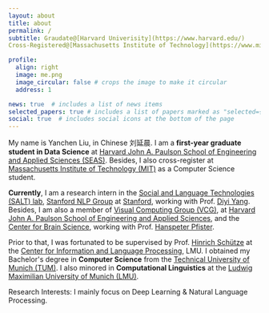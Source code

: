 ```yaml
---
layout: about
title: about
permalink: /
subtitle: Graudate@[Harvard Univerisity](https://www.harvard.edu/)  
Cross-Registered@[Massachusetts Institute of Technology](https://www.mit.edu/)

profile:
  align: right
  image: me.png
  image_circular: false # crops the image to make it circular
  address: 1

news: true  # includes a list of news items
selected_papers: true # includes a list of papers marked as "selected={true}"
social: true  # includes social icons at the bottom of the page
--- 
```

My name is Yanchen Liu, in Chinese 刘延晨. I am a **first-year graduate student in Data Science** at [Harvard John A. Paulson School of Engineering and Applied Sciences (SEAS)](https://seas.harvard.edu/).
Besides, I also cross-register at [Massachusetts Institute of Technology (MIT)](https://www.mit.edu/) as a Computer Science student.

**Currently**, I am a research intern in the [Social and Language Technologies (SALT) lab](https://cs.stanford.edu/~diyiy/group.html), 
	[Stanford NLP Group](https://nlp.stanford.edu/) at 
	[Stanford](https://www.stanford.edu/), working with Prof.
	[Diyi Yang](https://cs.stanford.edu/~diyiy/index.html).
Besides, I am also a member of 
	[Visual Computing Group (VCG)](https://vcg.seas.harvard.edu/), at 
	[Harvard John A. Paulson School of Engineering and Applied Sciences](https://www.harvard.edu/), and the 
	[Center for Brain Science](https://cbs.fas.harvard.edu/), working with Prof. 
	[Hanspeter Pfister](https://scholar.google.com/citations?user=VWX-GMAAAAAJ&hl=en).
	
Prior to that, I was fortunated to be supervised by Prof. 
	[Hinrich Schütze](https://scholar.google.com/citations?user=qIL9dWUAAAAJ&hl=en) at the 
	[Center for Information and Language Processing](https://schuetze.cis.lmu.de/), LMU. I obtained my Bachelor's degree in **Computer Science** from the 		[Technical University of Munich (TUM)](https://www.tum.de/en/). I also minored in **Computational Linguistics** at the 
	[Ludwig Maximilian University of Munich (LMU)](https://www.lmu.de/en/).

Research Interests: I mainly focus on 
	Deep Learning & 
	Natural Language Processing.
